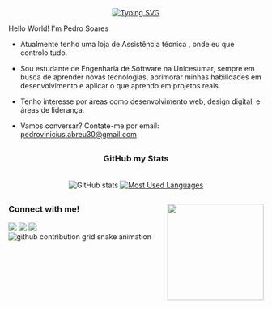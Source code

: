 <div align="center">
  <a href="https://git.io/typing-svg">
    <img src="https://readme-typing-svg.demolab.com?font=Fira+Code&weight=500&size=22&pause=1000&color=008000&center=true&vCenter=true&random=false&width=524&lines=%E2%8A%B9+Hello!+Welcome+to+my+profile!+%CB%99%E1%B5%95%CB%99+%E2%8A%B9+" alt="Typing SVG">
  </a>
</div>


Hello World! I'm Pedro Soares

- Atualmente tenho uma loja de Assistência técnica , onde eu que controlo tudo.

- Sou estudante de Engenharia de Software na Unicesumar, sempre em busca de aprender novas tecnologias, aprimorar minhas habilidades em desenvolvimento e aplicar o que aprendo em projetos reais.

- Tenho interesse por áreas como desenvolvimento web, design digital, e áreas de liderança.

- Vamos conversar? Contate-me por email: pedrovinicius.abreu30@gmail.com



##

<div style="text-align: center;" align="center">
  <h3> GitHub my Stats </h3>
  <br>
  <img src="https://github-readme-stats-git-masterrstaa-rickstaa.vercel.app/api?username=DevSoaresDev&hide_title=true&show_icons=true&include_all_commits=false&count_private=true&line_height=25&hide=issues&bg_color=000&title_color=008000&text_color=FFF&border_radius=3&border_color=F2F2F2&icon_color=008000&theme=jolly" alt="GitHub stats">

  <a href="https://github.com/LuisTNS/github-readme-stats">
    <img src="https://github-readme-stats-git-masterrstaa-rickstaa.vercel.app/api/top-langs/?username=DevSoaresDev&line_height=10&card_width=290&layout=compact&hide_title=false&count_private=true&langs_count=4&show_icons=true&title_color=008000&hide=html,scss,less&bg_color=000&text_color=8B8B8B&border_radius=3&border_color=F2F2F2&count_private=true" alt="Most Used Languages">
  </a>
</div>

##

<img align="right" alt="" height="190px" src="./src/study.gif">

<h3 align="left">Connect with me!</h3>
<div> 
 <a href="https://www.instagram.com/soaresda044_/" target="_blank"><img src="https://img.shields.io/badge/-Instagram-%23E4405F?style=for-the-badge&logo=instagram&logoColor=white" target="_blank"></a>
 <a href = "mailto:pedrovinicius.abreu30@gmail.com"><img src="https://img.shields.io/badge/-Gmail-%23333?style=for-the-badge&logo=gmail&logoColor=white" target="_blank"></a>
 <a href="https://www.linkedin.com/in/engsoftsoares" target="_blank"><img src="https://img.shields.io/badge/-LinkedIn-%230077B5?style=for-the-badge&logo=linkedin&logoColor=white" target="_blank"></a> 
 
</div>

<picture align="center">
  <source media="(prefers-color-scheme: dark)" srcset="https://raw.githubusercontent.com/DevSoaresDev/DevSoaresDev/output/github-contribution-grid-snake-dark.svg">
  <source media="(prefers-color-scheme: light)" srcset="https://raw.githubusercontent.com/DevSoaresDev/DevSoaresDev/output/github-contribution-grid-snake-dark.svg">
  <img align="center" alt="github contribution grid snake animation" src="https://raw.githubusercontent.com/DevSoaresDev/DevSoaresDev/output/github-contribution-grid-snake.svg">
</picture>
